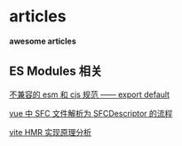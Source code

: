 # articles

<b> awesome articles </b>

## ES Modules 相关

[不兼容的 esm 和 cjs 规范 —— export default](./es%20module/不兼容的%20esm%20和%20cjs%20规范——export%20default.md)

[vue 中 SFC 文件解析为 SFCDescriptor 的流程](./vite/vue%20中%20SFC%20文件解析为%20SFCDescriptor%20的流程.md)

[vite HMR 实现原理分析](https://my.oschina.net/u/3024426/blog/4664400)
